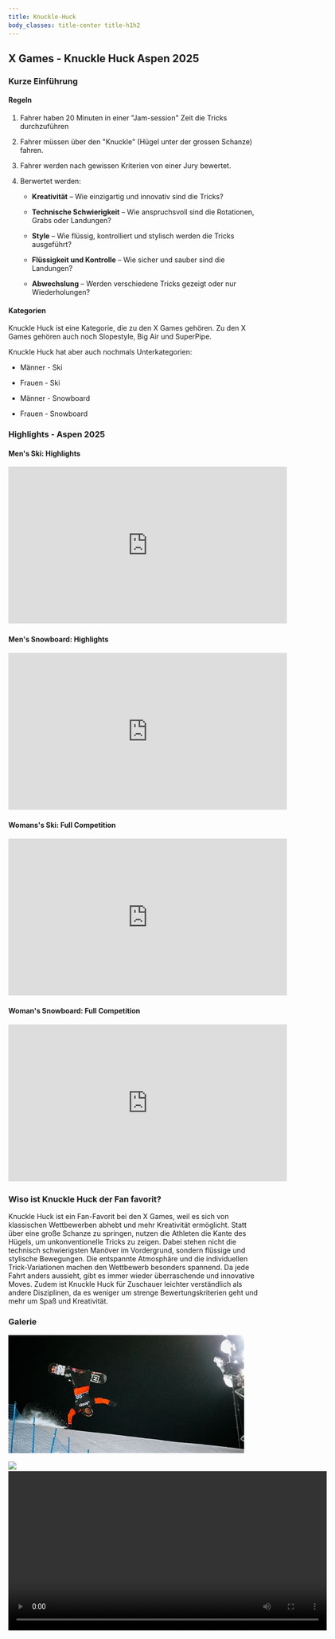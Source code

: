 ```yaml
---
title: Knuckle-Huck
body_classes: title-center title-h1h2
---
```


## X Games - Knuckle Huck Aspen 2025

### Kurze Einführung

#### Regeln

1. Fahrer haben 20 Minuten in einer "Jam-session" Zeit die Tricks durchzuführen

2. Fahrer müssen über den "Knuckle" (Hügel unter der grossen Schanze) fahren. 

3. Fahrer werden nach gewissen Kriterien von einer Jury bewertet.

4. Berwertet werden:

    * **Kreativität** – Wie einzigartig und innovativ sind die Tricks?

    * **Technische Schwierigkeit** – Wie anspruchsvoll sind die Rotationen, Grabs oder Landungen?

    * **Style** – Wie flüssig, kontrolliert und stylisch werden die Tricks ausgeführt?

    * **Flüssigkeit und Kontrolle** – Wie sicher und sauber sind die Landungen?

    * **Abwechslung** – Werden verschiedene Tricks gezeigt oder nur Wiederholungen?

#### Kategorien

Knuckle Huck ist eine Kategorie, die zu den X Games gehören. Zu den X Games gehören auch noch Slopestyle, Big Air und SuperPipe. 

Knuckle Huck hat aber auch nochmals Unterkategorien:

* Männer - Ski

* Frauen - Ski

* Männer - Snowboard

* Frauen - Snowboard

### Highlights - Aspen 2025

#### Men's Ski: Highlights

<iframe width="560" height="315" src="https://www.youtube.com/embed/B2V54HgB_2c" 
        title="YouTube video player" frameborder="0" 
        allow="accelerometer; autoplay; clipboard-write; encrypted-media; gyroscope; picture-in-picture" 
        allowfullscreen>
</iframe>

#### Men's Snowboard: Highlights

<iframe width="560" height="315" src="https://youtu.be/jC4lMbmMcZE" frameborder="0" allowfullscreen></iframe>

#### Womans's Ski: Full Competition

<iframe width="560" height="315" src="https://youtu.be/yjRsK1zP6OQ" frameborder="0" allowfullscreen></iframe>

#### Woman's Snowboard: Full Competition

<iframe width="560" height="315" src="https://youtu.be/f62QNJEJ9SM" frameborder="0" allowfullscreen></iframe>

### Wiso ist Knuckle Huck der Fan favorit?

Knuckle Huck ist ein Fan-Favorit bei den X Games, weil es sich von klassischen Wettbewerben abhebt und mehr Kreativität ermöglicht. Statt über eine große Schanze zu springen, nutzen die Athleten die Kante des Hügels, um unkonventionelle Tricks zu zeigen. Dabei stehen nicht die technisch schwierigsten Manöver im Vordergrund, sondern flüssige und stylische Bewegungen. Die entspannte Atmosphäre und die individuellen Trick-Variationen machen den Wettbewerb besonders spannend. Da jede Fahrt anders aussieht, gibt es immer wieder überraschende und innovative Moves. Zudem ist Knuckle Huck für Zuschauer leichter verständlich als andere Disziplinen, da es weniger um strenge Bewertungskriterien geht und mehr um Spaß und Kreativität.

### Galerie

![Zeb Powell - Knuckle Huck 2025](/grav/user/OIP%20(17).jpeg)

<img src="https://www.powder.com/.image/t_share/MjEyMzQ4MjI3Mjg0OTAzNTUy/gettyimages-2195618299.jpg" width="475" />

<video width="" height="320" controls autoplay>
<source src="https://youtu.be/B2V54HgB_2c" type=""></source>
</video>